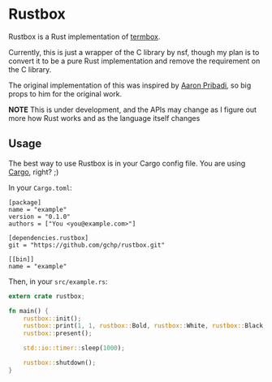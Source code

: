 # Rustbox

Rustbox is a Rust implementation of [termbox](http://github.com/nsf/termbox).

Currently, this is just a wrapper of the C library by nsf, though my plan is to convert it to be a pure Rust implementation and remove the requirement on the C library.

The original implementation of this was inspired by [Aaron Pribadi](http://github.com/apribadi/rust-termbox), so big props to him for the original work.

**NOTE** This is under development, and the APIs may change as I figure out more how Rust works and as the language itself changes

## Usage

The best way to use Rustbox is in your Cargo config file. You are using [Cargo](http://github.com/rust-lang/cargo), right? ;)

In your `Cargo.toml`:

```
[package]
name = "example"
version = "0.1.0"
authors = ["You <you@example.com>"]

[dependencies.rustbox]
git = "https://github.com/gchp/rustbox.git"

[[bin]]
name = "example"
```

Then, in your  `src/example.rs`:

```rust
extern crate rustbox;

fn main() {
    rustbox::init();
    rustbox::print(1, 1, rustbox::Bold, rustbox::White, rustbox::Black, ~"Hello, world!");
    rustbox::present();

    std::io::timer::sleep(1000);

    rustbox::shutdown();
}
```
